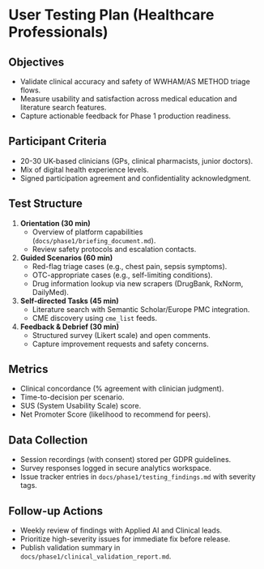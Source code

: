 # User Testing Plan (Healthcare Professionals)

## Objectives
- Validate clinical accuracy and safety of WWHAM/AS METHOD triage flows.
- Measure usability and satisfaction across medical education and literature search features.
- Capture actionable feedback for Phase 1 production readiness.

## Participant Criteria
- 20-30 UK-based clinicians (GPs, clinical pharmacists, junior doctors).
- Mix of digital health experience levels.
- Signed participation agreement and confidentiality acknowledgment.

## Test Structure
1. **Orientation (30 min)**
   - Overview of platform capabilities (`docs/phase1/briefing_document.md`).
   - Review safety protocols and escalation contacts.
2. **Guided Scenarios (60 min)**
   - Red-flag triage cases (e.g., chest pain, sepsis symptoms).
   - OTC-appropriate cases (e.g., self-limiting conditions).
   - Drug information lookup via new scrapers (DrugBank, RxNorm, DailyMed).
3. **Self-directed Tasks (45 min)**
   - Literature search with Semantic Scholar/Europe PMC integration.
   - CME discovery using `cme_list` feeds.
4. **Feedback & Debrief (30 min)**
   - Structured survey (Likert scale) and open comments.
   - Capture improvement requests and safety concerns.

## Metrics
- Clinical concordance (% agreement with clinician judgment).
- Time-to-decision per scenario.
- SUS (System Usability Scale) score.
- Net Promoter Score (likelihood to recommend for peers).

## Data Collection
- Session recordings (with consent) stored per GDPR guidelines.
- Survey responses logged in secure analytics workspace.
- Issue tracker entries in `docs/phase1/testing_findings.md` with severity tags.

## Follow-up Actions
- Weekly review of findings with Applied AI and Clinical leads.
- Prioritize high-severity issues for immediate fix before release.
- Publish validation summary in `docs/phase1/clinical_validation_report.md`.
